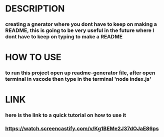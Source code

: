 # DESCRIPTION
### creating a gnerator where you dont have to keep on making a README, this is going to be very useful in the future where I dont have to keep on typing to make a README

# HOW TO USE
### to run this project open up readme-generator file, after open terminal in vscode then type in the terminal 'node index.js'

# LINK
### here is the link to a quick tutorial on how to use it
### https://watch.screencastify.com/v/Kg1BEMe2J37dOJaE86ps